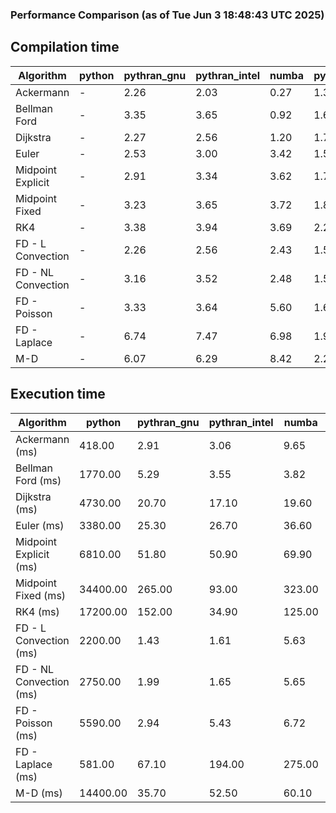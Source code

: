 ### Performance Comparison (as of Tue Jun  3 18:48:43 UTC 2025)
## Compilation time
Algorithm                 | python                    | pythran_gnu               | pythran_intel             | numba                     | pyccel_gnu_c              | pyccel_gnu_fortran        | pyccel_intel_c            | pyccel_intel_fortran     
------------------------- | ------------------------- | ------------------------- | ------------------------- | ------------------------- | ------------------------- | ------------------------- | ------------------------- | -------------------------
Ackermann                 | -                         | 2.26                      | 2.03                      | 0.27                      | 1.32                      | 1.34                      | 1.38                      | -                        
Bellman Ford              | -                         | 3.35                      | 3.65                      | 0.92                      | 1.62                      | 1.51                      | 1.63                      | -                        
Dijkstra                  | -                         | 2.27                      | 2.56                      | 1.20                      | 1.71                      | 1.59                      | 1.85                      | -                        
Euler                     | -                         | 2.53                      | 3.00                      | 3.42                      | 1.57                      | 1.48                      | 1.64                      | -                        
Midpoint Explicit         | -                         | 2.91                      | 3.34                      | 3.62                      | 1.78                      | 1.68                      | 1.84                      | -                        
Midpoint Fixed            | -                         | 3.23                      | 3.65                      | 3.72                      | 1.88                      | 1.74                      | 1.91                      | -                        
RK4                       | -                         | 3.38                      | 3.94                      | 3.69                      | 2.23                      | 2.16                      | 2.28                      | -                        
FD - L Convection         | -                         | 2.26                      | 2.56                      | 2.43                      | 1.51                      | 1.42                      | 1.55                      | -                        
FD - NL Convection        | -                         | 3.16                      | 3.52                      | 2.48                      | 1.51                      | 1.43                      | 1.57                      | -                        
FD - Poisson              | -                         | 3.33                      | 3.64                      | 5.60                      | 1.67                      | 1.71                      | 1.73                      | -                        
FD - Laplace              | -                         | 6.74                      | 7.47                      | 6.98                      | 1.91                      | 1.87                      | 1.89                      | -                        
M-D                       | -                         | 6.07                      | 6.29                      | 8.42                      | 2.29                      | 2.44                      | 2.56                      | -                        

## Execution time
Algorithm                 | python                    | pythran_gnu               | pythran_intel             | numba                     | pyccel_gnu_c              | pyccel_gnu_fortran        | pyccel_intel_c            | pyccel_intel_fortran     
------------------------- | ------------------------- | ------------------------- | ------------------------- | ------------------------- | ------------------------- | ------------------------- | ------------------------- | -------------------------
Ackermann (ms)            | 418.00                    | 2.91                      | 3.06                      | 9.65                      | 1.23                      | 1.32                      | 4.79                      | -                        
Bellman Ford (ms)         | 1770.00                   | 5.29                      | 3.55                      | 3.82                      | 3.72                      | 3.23                      | 6.59                      | -                        
Dijkstra (ms)             | 4730.00                   | 20.70                     | 17.10                     | 19.60                     | 66.70                     | 19.60                     | 52.50                     | -                        
Euler (ms)                | 3380.00                   | 25.30                     | 26.70                     | 36.60                     | 26.80                     | 10.90                     | 24.10                     | -                        
Midpoint Explicit (ms)    | 6810.00                   | 51.80                     | 50.90                     | 69.90                     | 45.30                     | 18.70                     | 40.10                     | -                        
Midpoint Fixed (ms)       | 34400.00                  | 265.00                    | 93.00                     | 323.00                    | 193.00                    | 72.70                     | 175.00                    | -                        
RK4 (ms)                  | 17200.00                  | 152.00                    | 34.90                     | 125.00                    | 95.60                     | 31.70                     | 79.90                     | -                        
FD - L Convection (ms)    | 2200.00                   | 1.43                      | 1.61                      | 5.63                      | 6.81                      | 1.63                      | 3.40                      | -                        
FD - NL Convection (ms)   | 2750.00                   | 1.99                      | 1.65                      | 5.65                      | 6.68                      | 1.63                      | 3.58                      | -                        
FD - Poisson (ms)         | 5590.00                   | 2.94                      | 5.43                      | 6.72                      | 16.00                     | 2.62                      | 12.40                     | -                        
FD - Laplace (ms)         | 581.00                    | 67.10                     | 194.00                    | 275.00                    | 476.00                    | 56.10                     | 294.00                    | -                        
M-D (ms)                  | 14400.00                  | 35.70                     | 52.50                     | 60.10                     | 113.00                    | 62.10                     | 69.50                     | -                        
